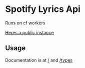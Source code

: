 # Spotify Lyrics Api

Runs on cf workers

[Heres a public instance](https://spotify-lyrics-api.lvna.workers.dev/)

## Usage

Documentation is at [/](https://spotify-lyrics-api.lvna.workers.dev/) and [/types](https://spotify-lyrics-api.lvna.workers.dev/types)
